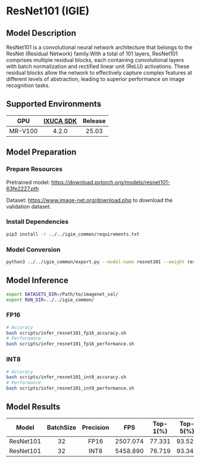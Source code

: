# ResNet101 (IGIE)

## Model Description

ResNet101 is a convolutional neural network architecture that belongs to the ResNet (Residual Network) family.With a total of 101 layers, ResNet101 comprises multiple residual blocks, each containing convolutional layers with batch normalization and rectified linear unit (ReLU) activations. These residual blocks allow the network to effectively capture complex features at different levels of abstraction, leading to superior performance on image recognition tasks.

## Supported Environments

| GPU    | [IXUCA SDK](https://gitee.com/deep-spark/deepspark#%E5%A4%A9%E6%95%B0%E6%99%BA%E7%AE%97%E8%BD%AF%E4%BB%B6%E6%A0%88-ixuca) | Release |
| :----: | :----: | :----: |
| MR-V100 | 4.2.0     |  25.03  |

## Model Preparation

### Prepare Resources

Pretrained model: <https://download.pytorch.org/models/resnet101-63fe2227.pth>

Dataset: <https://www.image-net.org/download.php> to download the validation dataset.

### Install Dependencies

```bash
pip3 install -r ../../igie_common/requirements.txt
```

### Model Conversion

```bash
python3 ../../igie_common/export.py --model-name resnet101 --weight resnet101-63fe2227.pth --output resnet101.onnx
```

## Model Inference

```bash
export DATASETS_DIR=/Path/to/imagenet_val/
export RUN_DIR=../../igie_common/
```

### FP16

```bash
# Accuracy
bash scripts/infer_resnet101_fp16_accuracy.sh
# Performance
bash scripts/infer_resnet101_fp16_performance.sh
```

### INT8

```bash
# Accuracy
bash scripts/infer_resnet101_int8_accuracy.sh
# Performance
bash scripts/infer_resnet101_int8_performance.sh
```

## Model Results

| Model     | BatchSize | Precision | FPS      | Top-1(%) | Top-5(%) |
| :----: | :----: | :----: | :----: | :----: | :----: |
| ResNet101 | 32        | FP16      | 2507.074 | 77.331   | 93.520   |
| ResNet101 | 32        | INT8      | 5458.890 | 76.719   | 93.348   |
